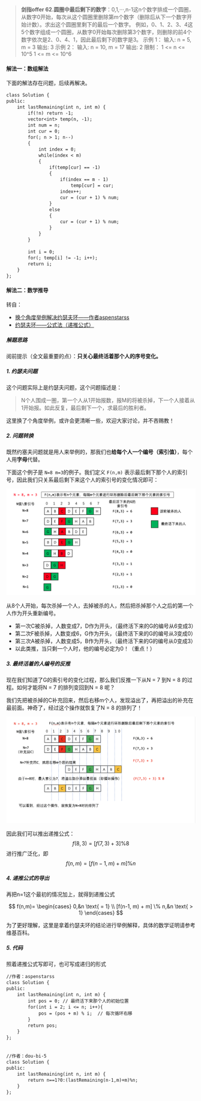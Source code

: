 >**剑指offer 62.圆圈中最后剩下的数字**：0,1,···,n-1这n个数字排成一个圆圈，从数字0开始，每次从这个圆圈里删除第m个数字（删除后从下一个数字开始计数）。求出这个圆圈里剩下的最后一个数字。
例如，0、1、2、3、4这5个数字组成一个圆圈，从数字0开始每次删除第3个数字，则删除的前4个数字依次是2、0、4、1，因此最后剩下的数字是3。
示例 1：
输入: n = 5, m = 3
输出: 3
示例 2：
输入: n = 10, m = 17
输出: 2
限制：
1 <= n <= 10^5
1 <= m <= 10^6

#### 解法一：数组解法

下面的解法存在问题，后续再解决。

```C++{.line-numbers}
class Solution {
public:
    int lastRemaining(int n, int m) {
        if(!n) return -1;
        vector<int> temp(n, -1);
        int num = n;
        int cur = 0;
        for(; n > 1; n--)
        {
            int index = 0;
            while(index < m)
            {
                if(temp[cur] == -1)
                {
                    if(index == m - 1)
                        temp[cur] = cur;
                    index++;
                    cur = (cur + 1) % num;
                }
                else
                {   
                    cur = (cur + 1) % num;
                }
            }
        }
        
        int i = 0;
        for(; temp[i] != -1; i++);
        return i;
    }
};
```

#### 解法二：数学推导

转自：
- [换个角度举例解决约瑟夫环——作者aspenstarss](https://leetcode-cn.com/problems/yuan-quan-zhong-zui-hou-sheng-xia-de-shu-zi-lcof/solution/huan-ge-jiao-du-ju-li-jie-jue-yue-se-fu-huan-by-as/)
- [约瑟夫环——公式法（递推公式）](https://blog.csdn.net/u011500062/article/details/72855826)

##### 解题思路

阅前提示（全文最重要的点）：**只关心最终活着那个人的序号变化。**

##### 1. 约瑟夫问题

这个问题实际上是约瑟夫问题，这个问题描述是：
>N个人围成一圈，第一个人从1开始报数，报M的将被杀掉，下一个人接着从1开始报。如此反复，最后剩下一个，求最后的胜利者。

这里换了个角度举例，或许会更清晰一些，欢迎大家讨论，并不吝赐教！

##### 2. 问题转换

既然约塞夫问题就是用人来举例的，那我们也**给每个人一个编号（索引值）**，每个人用**字母**代替。

下面这个例子是 `N=8 m=3`的例子。我们定义 `F(n,m)` 表示最后剩下那个人的索引号，因此我们只关系最后剩下来这个人的索引号的变化情况即可：

![约瑟夫1](约瑟夫1.png)

从8个人开始，每次杀掉一个人，去掉被杀的人，然后把杀掉那个人之后的第一个人作为开头重新编号。

- 第一次C被杀掉，人数变成7，D作为开头，（最终活下来的G的编号从6变成3）
- 第二次F被杀掉，人数变成6，G作为开头，（最终活下来的G的编号从3变成0）
- 第三次A被杀掉，人数变成5，B作为开头，（最终活下来的G的编号从0变成3）
- 以此类推，当只剩一个人时，他的编号必定为0！（重点！）

##### 3. 最终活着的人编号的反推

现在我们知道了G的索引号的变化过程，那么我们反推一下从N = 7 到N = 8 的过程。如何才能将N = 7 的排列变回到N = 8 呢？

我们先把被杀掉的C补充回来，然后右移m个人，发现溢出了，再把溢出的补充在最前面。神奇了，经过这个操作就恢复了N = 8 的排列了！

![约瑟夫2](约瑟夫环2.png)

因此我们可以推出递推公式：
$$
f(8,3) = [f(7, 3) + 3] \% 8
$$进行推广泛化，即
$$
f(n,m) = [f(n-1, m) + m] \% n
$$

##### 4. 递推公式的导出

再把n=1这个最初的情况加上，就得到递推公式

$$
f(n,m)=
\begin{cases}
0,&n \text{ = 1} \\
[f(n-1, m) + m] \% n,&n \text{ > 1}
\end{cases}
 $$

为了更好理解，这里是拿着约瑟夫环的结论进行举例解释，具体的数学证明请参考维基百科。

##### 5. 代码

照着递推公式写即可，也可写成递归的形式

```C++{.line-numbers}
//作者：aspenstarss
class Solution {
public:
    int lastRemaining(int n, int m) {
        int pos = 0; // 最终活下来那个人的初始位置
        for(int i = 2; i <= n; i++){
            pos = (pos + m) % i;  // 每次循环右移
        }
        return pos;
    }
};


//作者：dou-bi-5
class Solution {
public:
    int lastRemaining(int n, int m) {
        return n==1?0:(lastRemaining(n-1,m)+m)%n;
    }
};
```
